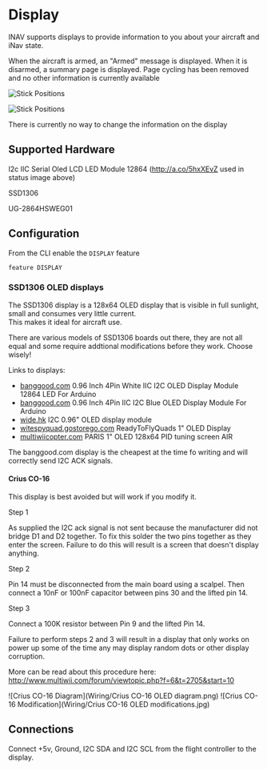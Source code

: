 # Display

INAV supports displays to provide information to you about your aircraft and iNav state.

When the aircraft is armed, an "Armed" message is displayed. When it is disarmed, a summary page is displayed. Page cycling has been removed and no other information is currently available

![Stick Positions](assets/images/inav_display_armed.jpg)

![Stick Positions](assets/images/inav_display_status.jpg)

There is currently no way to change the information on the display

## Supported Hardware
I2c IIC Serial Oled LCD LED Module 12864 (<a href="http://a.co/5hxXEvZ">http://a.co/5hxXEvZ</a> used in status image above)

SSD1306

UG-2864HSWEG01

## Configuration

From the CLI enable the `DISPLAY` feature

```
feature DISPLAY
```


### SSD1306 OLED displays

The SSD1306 display is a 128x64 OLED display that is visible in full sunlight, small and consumes very little current.  
This makes it ideal for aircraft use.

There are various models of SSD1306 boards out there, they are not all equal and some require addtional modifications
before they work.  Choose wisely!

Links to displays:

 * [banggood.com](http://www.banggood.com/0_96-Inch-4Pin-White-IIC-I2C-OLED-Display-Module-12864-LED-For-Arduino-p-958196.html) 0.96 Inch 4Pin White IIC I2C OLED Display Module 12864 LED For Arduino
 * [banggood.com](http://www.banggood.com/0_96-Inch-4Pin-IIC-I2C-Blue-OLED-Display-Module-For-Arduino-p-969147.html) 0.96 Inch 4Pin IIC I2C Blue OLED Display Module For Arduino
 * [wide.hk](http://www.wide.hk/products.php?product=I2C-0.96%22-OLED-display-module-%28-compatible-Arduino-%29) I2C 0.96" OLED display module
 * [witespyquad.gostorego.com](http://witespyquad.gostorego.com/accessories/readytofly-1-oled-128x64-pid-tuning-display-i2c.html) ReadyToFlyQuads 1" OLED Display
 * [multiwiicopter.com](http://www.multiwiicopter.com/products/1-oled) PARIS 1" OLED 128x64 PID tuning screen AIR

The banggood.com display is the cheapest at the time fo writing and will correctly send I2C ACK signals.

#### Crius CO-16

This display is best avoided but will work if you modify it.

Step 1

As supplied the I2C ack signal is not sent because the manufacturer did not bridge D1 and D2 together.  To fix this solder
the two pins together as they enter the screen.  Failure to do this will result is a screen that doesn't display anything.

Step 2

Pin 14 must be disconnected from the main board using a scalpel. Then connect a 10nF or 100nF capacitor between pins 30 and the
lifted pin 14.

Step 3

Connect a 100K resistor between Pin 9 and the lifted Pin 14.

Failure to perform steps 2 and 3 will result in a display that only works on power up some of the time any may display random dots
or other display corruption.

More can be read about this procedure here: http://www.multiwii.com/forum/viewtopic.php?f=6&t=2705&start=10

![Crius CO-16 Diagram](Wiring/Crius CO-16 OLED diagram.png)
![Crius CO-16 Modification](Wiring/Crius CO-16 OLED modifications.jpg)

## Connections

Connect +5v, Ground, I2C SDA and I2C SCL from the flight controller to the display.